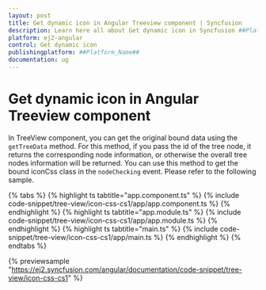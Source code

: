 ```yaml
---
layout: post
title: Get dynamic icon in Angular Treeview component | Syncfusion
description: Learn here all about Get dynamic icon in Syncfusion ##Platform_Name## Treeview component of Syncfusion Essential JS 2 and more.
platform: ej2-angular
control: Get dynamic icon 
publishingplatform: ##Platform_Name##
documentation: ug
---
```


# Get dynamic icon in Angular Treeview component

In TreeView component, you can get the original bound data using the `getTreeData` method. For this method, if you pass the id of the tree node, it returns the corresponding node information, or otherwise the overall tree nodes information will be returned. You can use this method to get the bound iconCss class in the `nodeChecking` event. Please refer to the following sample.

{% tabs %}
{% highlight ts tabtitle="app.component.ts" %}
{% include code-snippet/tree-view/icon-css-cs1/app/app.component.ts %}
{% endhighlight %}
{% highlight ts tabtitle="app.module.ts" %}
{% include code-snippet/tree-view/icon-css-cs1/app/app.module.ts %}
{% endhighlight %}
{% highlight ts tabtitle="main.ts" %}
{% include code-snippet/tree-view/icon-css-cs1/app/main.ts %}
{% endhighlight %}
{% endtabs %}
  
{% previewsample "https://ej2.syncfusion.com/angular/documentation/code-snippet/tree-view/icon-css-cs1" %}